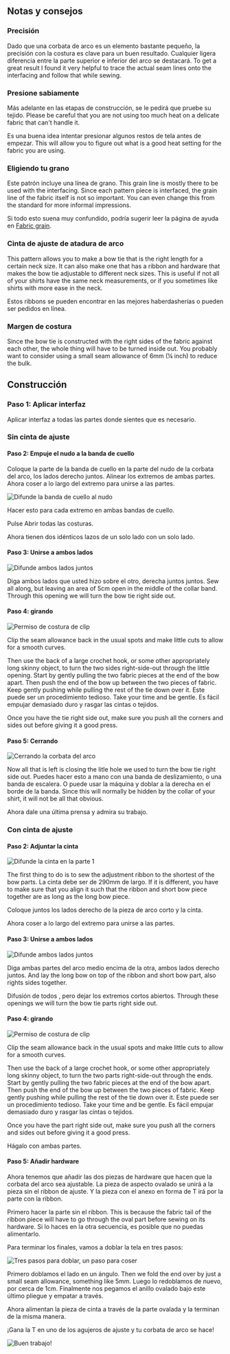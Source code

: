 ## Notas y consejos

### Precisión

Dado que una corbata de arco es un elemento bastante pequeño, la precisión con la costura es clave para un buen resultado. Cualquier ligera diferencia entre la parte superior e inferior del arco se destacará. To get a great result I found it very helpful to trace the actual seam lines onto the interfacing and follow that while sewing.

### Presione sabiamente

Más adelante en las etapas de construcción, se le pedirá que pruebe su tejido. Please be careful that you are not using too much heat on a delicate fabric that can't handle it.

Es una buena idea intentar presionar algunos restos de tela antes de empezar. This will allow you to figure out what is a good heat setting for the fabric you are using.

### Eligiendo tu grano

Este patrón incluye una línea de grano. This grain line is mostly there to be used with the interfacing. Since each pattern piece is interfaced, the grain line of the fabric itself is not so important. You can even change this from the standard for more informal impressions.

<Note>

Si todo esto suena muy confundido, podría sugerir leer la página de ayuda
en [Fabric grain](/docs/sewing/tel-grain).

</Note>

### Cinta de ajuste de atadura de arco

This pattern allows you to make a bow tie that is the right length for a certain neck size. It can also make one that has a ribbon and hardware that makes the bow tie adjustable to different neck sizes. This is useful if not all of your shirts have the same neck measurements, or if you sometimes like shirts with more ease in the neck.

Estos ribbons se pueden encontrar en las mejores haberdasherías o pueden ser pedidos en línea.

### Margen de costura

Since the bow tie is constructed with the right sides of the fabric against each other, the whole thing will have to be turned inside out. You probably want to consider using a small seam allowance of 6mm (¼ inch) to reduce the bulk.

## Construcción

### Paso 1: Aplicar interfaz

Aplicar interfaz a todas las partes donde sientes que es necesario.

### Sin cinta de ajuste

#### Paso 2: Empuje el nudo a la banda de cuello

Coloque la parte de la banda de cuello en la parte del nudo de la corbata del arco, los lados derecho juntos. Alinear los extremos de ambas partes. Ahora coser a lo largo del extremo para unirse a las partes.

![Difunde la banda de cuello al nudo](step12.png)

Hacer esto para cada extremo en ambas bandas de cuello.

Pulse Abrir todas las costuras.

Ahora tienen dos idénticos lazos de un solo lado con un solo lado.

#### Paso 3: Unirse a ambos lados

![Difunde ambos lados juntos](step13.png)

Diga ambos lados que usted hizo sobre el otro, derecha juntos juntos. Sew all along, but leaving an area of 5cm open in the middle of the collar band. Through this opening we will turn the bow tie right side out.

#### Paso 4: girando

![Permiso de costura de clip](step14.png)

Clip the seam allowance back in the usual spots and make little cuts to allow for a smooth curves.

Then use the back of a large crochet hook, or some other appropriately long skinny object, to turn the two sides right-side-out through the little opening. Start by gently pulling the two fabric pieces at the end of the bow apart. Then push the end of the bow up between the two pieces of fabric. Keep gently pushing while pulling the rest of the tie down over it. Este puede ser un procedimiento tedioso. Take your time and be gentle. Es fácil empujar demasiado duro y rasgar las cintas o tejidos.

Once you have the tie right side out, make sure you push all the corners and sides out before giving it a good press.

#### Paso 5: Cerrando

![Cerrando la corbata del arco](step15.png)

Now all that is left is closing the litle hole we used to turn the bow tie right side out. Puedes hacer esto a mano con una banda de deslizamiento, o una banda de escalera. O puede usar la máquina y doblar a la derecha en el borde de la banda. Since this will normally be hidden by the collar of your shirt, it will not be all that obvious.

Ahora dale una última prensa y admira su trabajo.

### Con cinta de ajuste

#### Paso 2: Adjuntar la cinta

![Difunde la cinta en la parte 1](step22.png)

The first thing to do is to sew the adjustment ribbon to the shortest of the bow parts. La cinta debe ser de 290mm de largo. If it is different, you have to make sure that you align it such that the ribbon and short bow piece together are as long as the long bow piece.

Coloque juntos los lados derecho de la pieza de arco corto y la cinta.

Ahora coser a lo largo del extremo para unirse a las partes.

#### Paso 3: Unirse a ambos lados

![Difunde ambos lados juntos](step23.png)

Diga ambas partes del arco medio encima de la otra, ambos lados derecho juntos. And lay the long bow on top of the ribbon and short bow part, also rights sides together.

Difusión de todos , pero dejar los extremos cortos abiertos. Through these openings we will turn the bow tie parts right side out.

#### Paso 4: girando

![Permiso de costura de clip](step14.png)

Clip the seam allowance back in the usual spots and make little cuts to allow for a smooth curves.

Then use the back of a large crochet hook, or some other appropriately long skinny object, to turn the two parts right-side-out through the ends. Start by gently pulling the two fabric pieces at the end of the bow apart. Then push the end of the bow up between the two pieces of fabric. Keep gently pushing while pulling the rest of the tie down over it. Este puede ser un procedimiento tedioso. Take your time and be gentle. Es fácil empujar demasiado duro y rasgar las cintas o tejidos.

Once you have the part right side out, make sure you push all the corners and sides out before giving it a good press.

Hágalo con ambas partes.

#### Paso 5: Añadir hardware

Ahora tenemos que añadir las dos piezas de hardware que hacen que la corbata del arco sea ajustable. La pieza de aspecto ovalado se unirá a la pieza sin el ribbon de ajuste. Y la pieza con el anexo en forma de T irá por la parte con la ribbon.

Primero hacer la parte sin el ribbon. This is because the fabric tail of the ribbon piece will have to go through the oval part before sewing on its hardware. Si lo haces en la otra secuencia, es posible que no puedas alimentarlo.

Para terminar los finales, vamos a doblar la tela en tres pasos:

![Tres pasos para doblar, un paso para coser](step25.png)

Primero doblamos el lado en un ángulo. Then we fold the end over by just a small seam allowance, something like 5mm. Luego lo redoblamos de nuevo, por cerca de 1cm. Finalmente nos pegamos el anillo ovalado bajo este último pliegue y empatar a través.

Ahora alimentan la pieza de cinta a través de la parte ovalada y la terminan de la misma manera.

¡Gana la T en uno de los agujeros de ajuste y tu corbata de arco se hace!

![Buen trabajo!](finished.gif)
